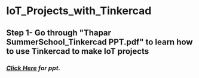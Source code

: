 # IoT_Projects_with_Tinkercad
## **Step 1- Go through "Thapar SummerSchool_Tinkercad PPT.pdf" to learn how to use Tinkercad to make IoT projects**
### *<a href= "https://docs.google.com/presentation/d/e/2PACX-1vTWG4-8nU2A1Dk4MKglB7VYGRAvVgcA5_mlZwWWDm-AsZ6NDqfJxsSG55vNhqWeLg/pub?start=false&loop=false&delayms=60000"> Click Here</a> for ppt.*
